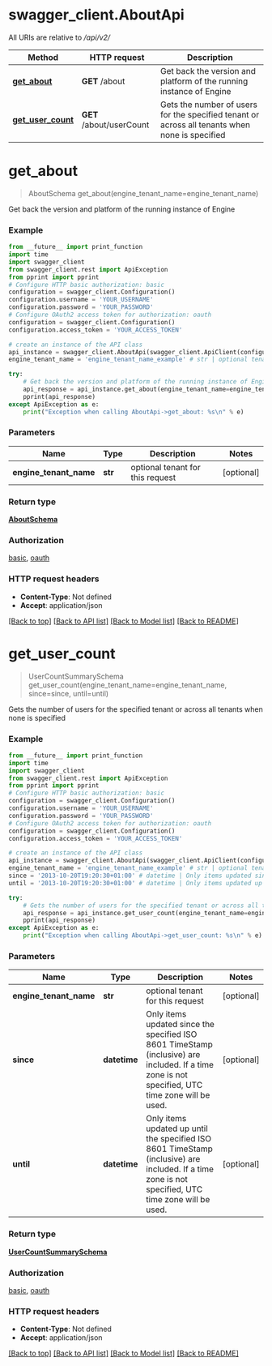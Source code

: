 # swagger_client.AboutApi

All URIs are relative to */api/v2/*

Method | HTTP request | Description
------------- | ------------- | -------------
[**get_about**](AboutApi.md#get_about) | **GET** /about | Get back the version and platform of the running instance of Engine
[**get_user_count**](AboutApi.md#get_user_count) | **GET** /about/userCount | Gets the number of users for the specified tenant or across all tenants when none is specified

# **get_about**
> AboutSchema get_about(engine_tenant_name=engine_tenant_name)

Get back the version and platform of the running instance of Engine

### Example
```python
from __future__ import print_function
import time
import swagger_client
from swagger_client.rest import ApiException
from pprint import pprint
# Configure HTTP basic authorization: basic
configuration = swagger_client.Configuration()
configuration.username = 'YOUR_USERNAME'
configuration.password = 'YOUR_PASSWORD'
# Configure OAuth2 access token for authorization: oauth
configuration = swagger_client.Configuration()
configuration.access_token = 'YOUR_ACCESS_TOKEN'

# create an instance of the API class
api_instance = swagger_client.AboutApi(swagger_client.ApiClient(configuration))
engine_tenant_name = 'engine_tenant_name_example' # str | optional tenant for this request (optional)

try:
    # Get back the version and platform of the running instance of Engine
    api_response = api_instance.get_about(engine_tenant_name=engine_tenant_name)
    pprint(api_response)
except ApiException as e:
    print("Exception when calling AboutApi->get_about: %s\n" % e)
```

### Parameters

Name | Type | Description  | Notes
------------- | ------------- | ------------- | -------------
 **engine_tenant_name** | **str**| optional tenant for this request | [optional] 

### Return type

[**AboutSchema**](AboutSchema.md)

### Authorization

[basic](../README.md#basic), [oauth](../README.md#oauth)

### HTTP request headers

 - **Content-Type**: Not defined
 - **Accept**: application/json

[[Back to top]](#) [[Back to API list]](../README.md#documentation-for-api-endpoints) [[Back to Model list]](../README.md#documentation-for-models) [[Back to README]](../README.md)

# **get_user_count**
> UserCountSummarySchema get_user_count(engine_tenant_name=engine_tenant_name, since=since, until=until)

Gets the number of users for the specified tenant or across all tenants when none is specified

### Example
```python
from __future__ import print_function
import time
import swagger_client
from swagger_client.rest import ApiException
from pprint import pprint
# Configure HTTP basic authorization: basic
configuration = swagger_client.Configuration()
configuration.username = 'YOUR_USERNAME'
configuration.password = 'YOUR_PASSWORD'
# Configure OAuth2 access token for authorization: oauth
configuration = swagger_client.Configuration()
configuration.access_token = 'YOUR_ACCESS_TOKEN'

# create an instance of the API class
api_instance = swagger_client.AboutApi(swagger_client.ApiClient(configuration))
engine_tenant_name = 'engine_tenant_name_example' # str | optional tenant for this request (optional)
since = '2013-10-20T19:20:30+01:00' # datetime | Only items updated since the specified ISO 8601 TimeStamp (inclusive) are included. If a time zone is not specified, UTC time zone will be used. (optional)
until = '2013-10-20T19:20:30+01:00' # datetime | Only items updated up until the specified ISO 8601 TimeStamp (inclusive) are included. If a time zone is not specified, UTC time zone will be used. (optional)

try:
    # Gets the number of users for the specified tenant or across all tenants when none is specified
    api_response = api_instance.get_user_count(engine_tenant_name=engine_tenant_name, since=since, until=until)
    pprint(api_response)
except ApiException as e:
    print("Exception when calling AboutApi->get_user_count: %s\n" % e)
```

### Parameters

Name | Type | Description  | Notes
------------- | ------------- | ------------- | -------------
 **engine_tenant_name** | **str**| optional tenant for this request | [optional] 
 **since** | **datetime**| Only items updated since the specified ISO 8601 TimeStamp (inclusive) are included. If a time zone is not specified, UTC time zone will be used. | [optional] 
 **until** | **datetime**| Only items updated up until the specified ISO 8601 TimeStamp (inclusive) are included. If a time zone is not specified, UTC time zone will be used. | [optional] 

### Return type

[**UserCountSummarySchema**](UserCountSummarySchema.md)

### Authorization

[basic](../README.md#basic), [oauth](../README.md#oauth)

### HTTP request headers

 - **Content-Type**: Not defined
 - **Accept**: application/json

[[Back to top]](#) [[Back to API list]](../README.md#documentation-for-api-endpoints) [[Back to Model list]](../README.md#documentation-for-models) [[Back to README]](../README.md)


